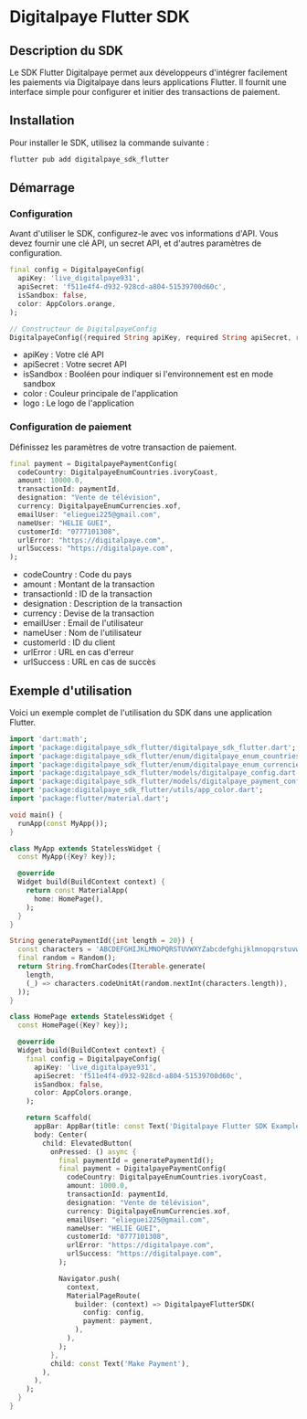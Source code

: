 # Digitalpaye Flutter SDK

## Description du SDK

Le SDK Flutter Digitalpaye permet aux développeurs d'intégrer facilement les paiements via Digitalpaye dans leurs applications Flutter. Il fournit une interface simple pour configurer et initier des transactions de paiement.

## Installation

Pour installer le SDK, utilisez la commande suivante :

```sh
flutter pub add digitalpaye_sdk_flutter
```

## Démarrage

### Configuration

Avant d'utiliser le SDK, configurez-le avec vos informations d'API. Vous devez fournir une clé API, un secret API, et d'autres paramètres de configuration.

```dart
final config = DigitalpayeConfig(
  apiKey: 'live_digitalpaye931',
  apiSecret: 'f511e4f4-d932-928cd-a804-51539700d60c',
  isSandbox: false,
  color: AppColors.orange,
);

// Constructeur de DigitalpayeConfig
DigitalpayeConfig({required String apiKey, required String apiSecret, required bool isSandbox, Color ? color, String ?logo});
```

- apiKey : Votre clé API
- apiSecret : Votre secret API
- isSandbox : Booléen pour indiquer si l'environnement est en mode sandbox
- color : Couleur principale de l'application
- logo : Le logo de l'application


### Configuration de paiement

Définissez les paramètres de votre transaction de paiement.

```dart
final payment = DigitalpayePaymentConfig(
  codeCountry: DigitalpayeEnumCountries.ivoryCoast,
  amount: 10000.0,
  transactionId: paymentId,
  designation: "Vente de télévision",
  currency: DigitalpayeEnumCurrencies.xof,
  emailUser: "elieguei225@gmail.com",
  nameUser: "HELIE GUEI",
  customerId: "0777101308",
  urlError: "https://digitalpaye.com",
  urlSuccess: "https://digitalpaye.com",
);
```

- codeCountry : Code du pays
- amount : Montant de la transaction
- transactionId : ID de la transaction
- designation : Description de la transaction
- currency : Devise de la transaction
- emailUser : Email de l'utilisateur
- nameUser : Nom de l'utilisateur
- customerId : ID du client
- urlError : URL en cas d'erreur
- urlSuccess : URL en cas de succès


## Exemple d'utilisation

Voici un exemple complet de l'utilisation du SDK dans une application Flutter.

```dart
import 'dart:math';
import 'package:digitalpaye_sdk_flutter/digitalpaye_sdk_flutter.dart';
import 'package:digitalpaye_sdk_flutter/enum/digitalpaye_enum_countries.dart';
import 'package:digitalpaye_sdk_flutter/enum/digitalpaye_enum_currencies.dart';
import 'package:digitalpaye_sdk_flutter/models/digitalpaye_config.dart';
import 'package:digitalpaye_sdk_flutter/models/digitalpaye_payment_config.dart';
import 'package:digitalpaye_sdk_flutter/utils/app_color.dart';
import 'package:flutter/material.dart';

void main() {
  runApp(const MyApp());
}

class MyApp extends StatelessWidget {
  const MyApp({Key? key});

  @override
  Widget build(BuildContext context) {
    return const MaterialApp(
      home: HomePage(),
    );
  }
}

String generatePaymentId({int length = 20}) {
  const characters = 'ABCDEFGHIJKLMNOPQRSTUVWXYZabcdefghijklmnopqrstuvwxyz0123456789';
  final random = Random();
  return String.fromCharCodes(Iterable.generate(
    length,
    (_) => characters.codeUnitAt(random.nextInt(characters.length)),
  ));
}

class HomePage extends StatelessWidget {
  const HomePage({Key? key});

  @override
  Widget build(BuildContext context) {
    final config = DigitalpayeConfig(
      apiKey: 'live_digitalpaye931',
      apiSecret: 'f511e4f4-d932-928cd-a804-51539700d60c',
      isSandbox: false,
      color: AppColors.orange,
    );

    return Scaffold(
      appBar: AppBar(title: const Text('Digitalpaye Flutter SDK Example')),
      body: Center(
        child: ElevatedButton(
          onPressed: () async {
            final paymentId = generatePaymentId();
            final payment = DigitalpayePaymentConfig(
              codeCountry: DigitalpayeEnumCountries.ivoryCoast,
              amount: 1000.0,
              transactionId: paymentId,
              designation: "Vente de télévision",
              currency: DigitalpayeEnumCurrencies.xof,
              emailUser: "elieguei225@gmail.com",
              nameUser: "HELIE GUEI",
              customerId: "0777101308",
              urlError: "https://digitalpaye.com",
              urlSuccess: "https://digitalpaye.com",
            );

            Navigator.push(
              context,
              MaterialPageRoute(
                builder: (context) => DigitalpayeFlutterSDK(
                  config: config,
                  payment: payment,
                ),
              ),
            );
          },
          child: const Text('Make Payment'),
        ),
      ),
    );
  }
}
```

